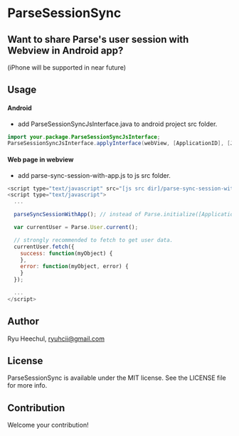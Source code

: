 ParseSessionSync
==============

## Want to share Parse's user session with Webview in Android app?
(iPhone will be supported in near future)

## Usage

#### Android

- add ParseSessionSyncJsInterface.java to android project src folder.

```java
import your.package.ParseSessionSyncJsInterface;
ParseSessionSyncJsInterface.applyInterface(webView, [ApplicationID], [Javascriptkey]);
```

#### Web page in webview

- add parse-sync-session-with-app.js to js src folder.

```js
<script type="text/javascript" src="[js src dir]/parse-sync-session-with-app.js"></script>
<script type="text/javascript">
  ...

  parseSyncSessionWithApp(); // instead of Parse.initialize([ApplicationID], [Javascriptkey]);

  var currentUser = Parse.User.current();

  // strongly recommended to fetch to get user data.
  currentUser.fetch({
    success: function(myObject) {
    },
    error: function(myObject, error) {
    }
  });

  ...
</script>
```

## Author

Ryu Heechul, ryuhcii@gmail.com

## License

ParseSessionSync is available under the MIT license. See the LICENSE file for more info.

## Contribution

Welcome your contribution!
